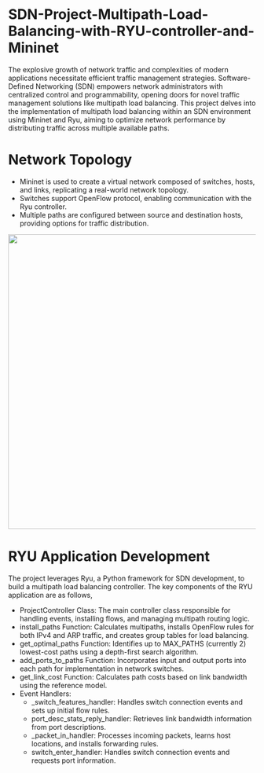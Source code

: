 # SDN-Project-Multipath-Load-Balancing-with-RYU-controller-and-Mininet
The explosive growth of network traffic and complexities of modern applications necessitate efficient traffic management strategies. Software-Defined Networking (SDN) empowers network administrators with centralized control and programmability, opening doors for novel traffic management solutions like multipath load balancing. This project delves into the implementation of multipath load balancing within an SDN environment using Mininet and Ryu, aiming to optimize network performance by distributing traffic across multiple available paths.

# Network Topology
* Mininet is used to create a virtual network composed of switches, hosts, and links, replicating a real-world network topology. 
* Switches support OpenFlow protocol, enabling communication with the Ryu controller. 
* Multiple paths are configured between source and destination hosts, providing options for traffic distribution.

<p align="center">
<img src='https://github.com/ayodyawkh/SDN-Project-Multipath-Load-Balancing-with-RYU-controller-and-Mininet/assets/81368846/0b646831-dcd4-4e59-a4b4-9678dedb4c3d' width='600'>
</p>

# RYU Application Development
The project leverages Ryu, a Python framework for SDN development, to build a multipath load balancing controller. The key components of the RYU application are as follows,
*	ProjectController Class: The main controller class responsible for handling events, installing flows, and managing multipath routing logic.
*	install_paths Function: Calculates multipaths, installs OpenFlow rules for both IPv4 and ARP traffic, and creates group tables for load balancing.
*	get_optimal_paths Function: Identifies up to MAX_PATHS (currently 2) lowest-cost paths using a depth-first search algorithm.
*	add_ports_to_paths Function: Incorporates input and output ports into each path for implementation in network switches.
*	get_link_cost Function: Calculates path costs based on link bandwidth using the reference model.
*	Event Handlers: 
  	  * _switch_features_handler: Handles switch connection events and sets up initial flow rules.
  	  * port_desc_stats_reply_handler: Retrieves link bandwidth information from port descriptions.
  	  * _packet_in_handler: Processes incoming packets, learns host locations, and installs forwarding rules.
  	  * switch_enter_handler: Handles switch connection events and requests port information.


